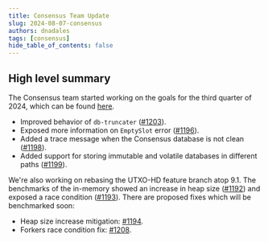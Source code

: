 ```yaml
---
title: Consensus Team Update
slug: 2024-08-07-consensus
authors: dnadales
tags: [consensus]
hide_table_of_contents: false
---
```


## High level summary

The Consensus team started working on the goals for the third quarter of 2024, which can be found [here](https://github.com/IntersectMBO/ouroboros-consensus/milestone/4).


- Improved behavior of `db-truncater` ([#1203](https://github.com/IntersectMBO/ouroboros-consensus/pull/1203)).
- Exposed more information on `EmptySlot` error ([#1196](https://github.com/IntersectMBO/ouroboros-consensus/pull/1196)).
- Added a trace message when the Consensus database is not clean ([#1198](https://github.com/IntersectMBO/ouroboros-consensus/pull/1198)).
- Added support for storing immutable and volatile databases in different paths ([#1199](https://github.com/IntersectMBO/ouroboros-consensus/pull/1199)).

We're also working on rebasing the UTXO-HD feature branch atop 9.1. The benchmarks of the in-memory showed an increase in heap size ([#1192](https://github.com/IntersectMBO/ouroboros-consensus/issues/1192)) and exposed a race condition ([#1193](https://github.com/IntersectMBO/ouroboros-consensus/issues/1193)). There are proposed fixes which will be benchmarked soon:
- Heap size increase mitigation: [#1194](https://github.com/IntersectMBO/ouroboros-consensus/pull/1194).
- Forkers race condition fix: [#1208](https://github.com/IntersectMBO/ouroboros-consensus/pull/1208).
